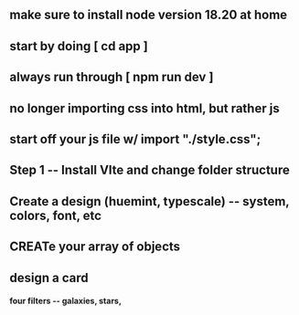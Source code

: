 ## make sure to install node version 18.20 at home

## start by doing [ cd app ]

## always run through [ npm run dev ]

## no longer importing css into html, but rather js

## start off your js file w/ import "./style.css";

## Step 1 -- Install VIte and change folder structure

## Create a design (huemint, typescale) -- system, colors, font, etc

## CREATe your array of objects

## design a card

#### four filters -- galaxies, stars,
